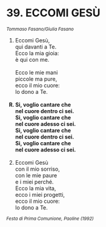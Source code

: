# 39. ECCOMI GESÙ

<sub><i>Tommaso Fasano/Giulia Fasano</i></sub>
<ol>
	<li>Eccomi Gesù,<br>
		qui davanti a Te.<br>
		Ecco la mia gioia:<br>
		è qui con me.<br>
		<br>
		Ecco le mie mani<br>
		piccole ma pure,<br>
		ecco il mio cuore:<br>
		lo dono a Te.</li><br>
	<b><li type="A" value="18">Si, voglio cantare che<br>
		nel cuore dentro ci sei.<br>
		Si, voglio cantare che<br>
		nel cuore adesso ci sei.<br>
		Si, voglio cantare che<br>
		nel cuore dentro ci sei.<br>
		Si, voglio cantare che<br>
		nel cuore adesso ci sei.</li></b><br>
	<li value="2">Eccomi Gesù<br>
		con il mio sorriso,<br>
		con le mie paure<br>
		e i miei perché.<br>
		Ecco la mia vita,<br>
		ecco i miei progetti,<br>
		ecco il mio cuore:<br>
		lo dono a Te.</li>
</ol>
<sub><i>Festa di Prima Comunione, Paoline (1992)</i></sub>
